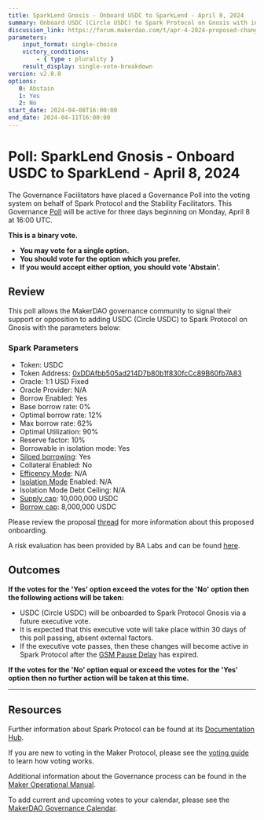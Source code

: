```yaml
---
title: SparkLend Gnosis - Onboard USDC to SparkLend - April 8, 2024
summary: Onboard USDC (Circle USDC) to Spark Protocol on Gnosis with included parameters.
discussion_link: https://forum.makerdao.com/t/apr-4-2024-proposed-changes-to-sparklend-for-upcoming-spell/24033
parameters:
    input_format: single-choice
    victory_conditions:
        - { type : plurality }
    result_display: single-vote-breakdown
version: v2.0.0
options:
   0: Abstain
   1: Yes
   2: No
start_date: 2024-04-08T16:00:00
end_date: 2024-04-11T16:00:00
---
```

# Poll: SparkLend Gnosis - Onboard USDC to SparkLend - April 8, 2024

The Governance Facilitators have placed a Governance Poll into the voting system on behalf of Spark Protocol and the Stability Facilitators. This Governance [Poll](https://manual.makerdao.com/governance/governance-cycle/weekly-governance-cycle#weekly-governance-cycle-definitions-mip16c1) will be active for three days beginning on Monday, April 8 at 16:00 UTC.

**This is a binary vote.**
- **You may vote for a single option.**
- **You should vote for the option which you prefer.**
- **If you would accept either option, you should vote 'Abstain'.**

## Review

This poll allows the MakerDAO governance community to signal their support or opposition to adding USDC (Circle USDC) to Spark Protocol on Gnosis with the parameters below:

### Spark Parameters

* Token: USDC
* Token Address: [0xDDAfbb505ad214D7b80b1f830fcCc89B60fb7A83](https://gnosisscan.io/address/0xddafbb505ad214d7b80b1f830fccc89b60fb7a83)
* Oracle: 1:1 USD Fixed
* Oracle Provider: N/A
* Borrow Enabled: Yes
* Base borrow rate: 0%
* Optimal borrow rate: 12%
* Max borrow rate: 62%
* Optimal Utilization: 90%
* Reserve factor: 10%
* Borrowable in isolation mode: Yes
* [Siloed borrowing](https://docs.spark.fi/defi-infrastructure/sparklend#siloed-borrowing): Yes
* Collateral Enabled: No
* [Efficency Mode](https://docs.spark.fi/defi-infrastructure/sparklend#efficiency-mode-emode): N/A
* [Isolation Mode](https://docs.sparkprotocol.io/developers/features/isolation-mode) Enabled: N/A
* Isolation Mode Debt Ceiling: N/A
* [Supply cap](https://docs.spark.fi/defi-infrastructure/sparklend#supply-and-borrow-caps): 10,000,000 USDC
* [Borrow cap](https://docs.spark.fi/defi-infrastructure/sparklend#supply-and-borrow-caps):  8,000,000 USDC

Please review the proposal [thread](https://forum.makerdao.com/t/apr-4-2024-proposed-changes-to-sparklend-for-upcoming-spell/24033) for more information about this proposed onboarding.

A risk evaluation has been provided by BA Labs and can be found [here](https://forum.makerdao.com/t/apr-4-2024-proposed-changes-to-sparklend-for-upcoming-spell/24033/3). 

## Outcomes

**If the votes for the 'Yes' option exceed the votes for the 'No' option then the following actions will be taken:**
* USDC (Circle USDC) will be onboarded to Spark Protocol Gnosis via a future executive vote.
* It is expected that this executive vote will take place within 30 days of this poll passing, absent external factors.
* If the executive vote passes, then these changes will become active in Spark Protocol after the [GSM Pause Delay](https://manual.makerdao.com/parameter-index/core/param-gsm-pause-delay) has expired.

**If the votes for the 'No' option equal or exceed the votes for the 'Yes' option then no further action will be taken at this time.**

---

## Resources

Further information about Spark Protocol can be found at its [Documentation Hub](https://docs.sparkprotocol.io/hub/).

If you are new to voting in the Maker Protocol, please see the [voting guide](https://manual.makerdao.com/governance/voting-in-makerdao/on-chain-governance) to learn how voting works.

Additional information about the Governance process can be found in the [Maker Operational Manual](https://manual.makerdao.com).

To add current and upcoming votes to your calendar, please see the [MakerDAO Governance Calendar](https://manual.makerdao.com/makerdao/calendars/governance-calendar).
